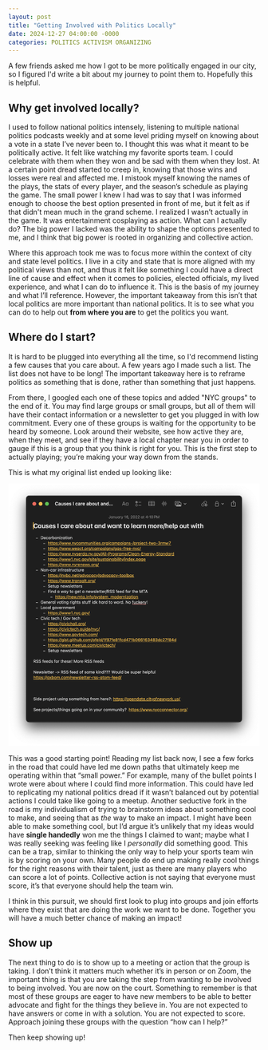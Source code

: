 ```yaml
---
layout: post
title: "Getting Involved with Politics Locally"
date: 2024-12-27 04:00:00 -0000
categories: POLITICS ACTIVISM ORGANIZING
---
```


A few friends asked me how I got to be more politically engaged in our city, so I figured I'd write a bit about my journey to point them to. Hopefully this is helpful.

## Why get involved locally?

I used to follow national politics intensely, listening to multiple national politics podcasts weekly and at some level priding myself on knowing about a vote in a state I’ve never been to. I thought this was what it meant to be politically active. It felt like watching my favorite sports team. I could celebrate with them when they won and be sad with them when they lost. At a certain point dread started to creep in, knowing that those wins and losses were real and affected me. I mistook myself knowing the names of the plays, the stats of every player, and the season’s schedule as playing the game. The small power I knew I had was to say that I was informed enough to choose the best option presented in front of me, but it felt as if that didn't mean much in the grand scheme. I realized I wasn’t actually in the game. It was entertainment cosplaying as action. What can I actually do? The big power I lacked was the ability to shape the options presented to me, and I think that big power is rooted in organizing and collective action.

Where this approach took me was to focus more within the context of city and state level politics. I live in a city and state that is more aligned with my political views than not, and thus it felt like something I could have a direct line of cause and effect when it comes to policies, elected officials, my lived experience, and what I can do to influence it. This is the basis of my journey and what I’ll reference. However, the important takeaway from this isn’t that local politics are more important than national politics. It is to see what you can do to help out **from where you are** to get the politics you want.

## Where do I start?

It is hard to be plugged into everything all the time, so I'd recommend listing a few causes that you care about. A few years ago I made such a list. The list does not have to be long! The important takeaway here is to reframe politics as something that is done, rather than something that just happens.

From there, I googled each one of these topics and added "NYC groups" to the end of it. You may find large groups or small groups, but all of them will have their contact information or a newsletter to get you plugged in with low commitment. Every one of these groups is waiting for the opportunity to be heard by someone. Look around their website, see how active they are, when they meet, and see if they have a local chapter near you in order to gauge if this is a group that you think is right for you. This is the first step to actually playing; you’re making your way down from the stands.

This is what my original list ended up looking like:

![causes list](./images/causes-list.png "Causes list")

This was a good starting point! Reading my list back now, I see a few forks in the road that could have led me down paths that ultimately keep me operating within that “small power.” For example, many of the bullet points I wrote were about where I could find more information. This could have led to replicating my national politics dread if it wasn’t balanced out by potential actions I could take like going to a meetup. Another seductive fork in the road is my individualism of trying to brainstorm ideas about something cool to make, and seeing that as _the_ way to make an impact. I might have been able to make something cool, but I’d argue it’s unlikely that my ideas would have **single handedly** won me the things I claimed to want; maybe what I was really seeking was feeling like I _personally_ did something good. This can be a trap, similar to thinking the only way to help your sports team win is by scoring on your own. Many people do end up making really cool things for the right reasons with their talent, just as there are many players who can score a lot of points. Collective action is not saying that everyone must score, it’s that everyone should help the team win.

I think in this pursuit, we should first look to plug into groups and join efforts where they exist that are doing the work we want to be done. Together you will have a much better chance of making an impact!

## Show up

The next thing to do is to show up to a meeting or action that the group is taking. I don’t think it matters much whether it’s in person or on Zoom, the important thing is that you are taking the step from wanting to be involved to being involved. You are now on the court. Something to remember is that most of these groups are eager to have new members to be able to better advocate and fight for the things they believe in. You are not expected to have answers or come in with a solution. You are not expected to score. Approach joining these groups with the question “how can I help?”

Then keep showing up!
